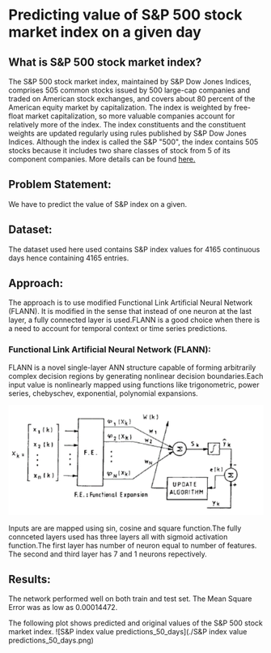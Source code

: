 
<h1>Predicting value of S&P 500 stock market index on a given day </h1>

<h2> What is S&P 500 stock market index? </h2>

The S&P 500 stock market index, maintained by S&P Dow Jones Indices, comprises 505 common stocks issued by 500 large-cap companies and traded on American stock exchanges, and covers about 80 percent of the American equity market by capitalization. The index is weighted by free-float market capitalization, so more valuable companies account for relatively more of the index. The index constituents and the constituent weights are updated regularly using rules published by S&P Dow Jones Indices. Although the index is called the S&P "500", the index contains 505 stocks because it includes two share classes of stock from 5 of its component companies.
More details can be found [here.](https://en.wikipedia.org/wiki/List_of_S%26P_500_companies)


<h2>Problem Statement:</h2>

We have to predict the value of S&P index on a given.


<h2> Dataset:</h2>

The dataset used here used contains S&P index values for 4165 continuous days hence containing 4165 entries.


<h2>Approach:</h2>
The approach is to use modified Functional Link Artificial Neural Network (FLANN). It is modified in the sense that instead of one neuron at the last layer, a fully connected layer is used.FLANN is a good choice when there is a need to account for temporal context or time series predictions.

<h3>Functional Link Artificial Neural Network (FLANN):</h3>

FLANN is a novel single-layer ANN structure capable of forming arbitrarily complex decision regions by generating nonlinear decision boundaries.Each input value is nonlinearly mapped using functions like trigonometric, power series, chebyschev, exponential, polynomial expansions.

![Flann image](flann.png)

Inputs are are mapped using sin, cosine and square function.The fully connceted layers used has three layers all with sigmoid activation function.The first layer has number of neuron equal to number of features. The second and third layer has 7 and 1 neurons repectively.


<h2> Results: </h2>

The network performed well on both train and test set. The Mean Square Error was as low as 0.00014472.

The following plot shows predicted and original values of the S&P 500 stock market index.
![S&P index value predictions_50_days](./S&P index value predictions_50_days.png)



```python

```

